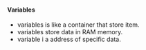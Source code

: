 #### Variables
- variables is like a container that store item. 
- variables store data in RAM memory.
- variable i a address of specific data.